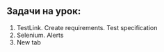 ## Задачи на урок:

1. TestLink. Create requirements. Test specification
2. Selenium. Alerts
3. New tab
